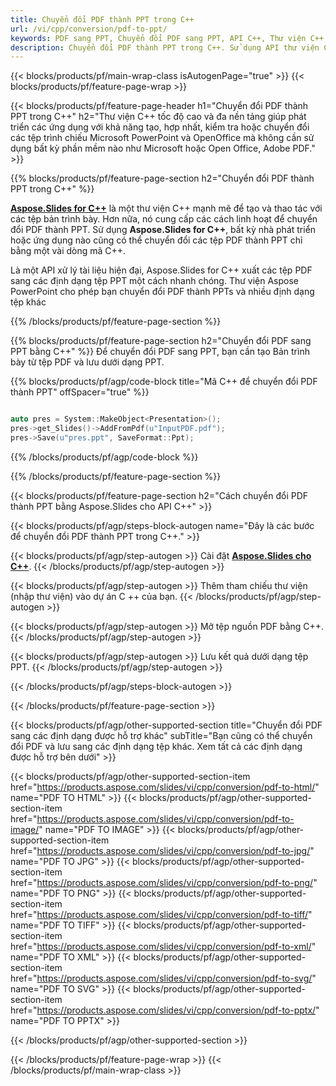 ```yaml
---
title: Chuyển đổi PDF thành PPT trong C++
url: /vi/cpp/conversion/pdf-to-ppt/
keywords: PDF sang PPT, Chuyển đổi PDF sang PPT, API C++, Thư viện C++, PDF, PPT
description: Chuyển đổi PDF thành PPT trong C++. Sử dụng API thư viện C++ để chuyển đổi tệp PDF thành tệp PPT
---
```


{{< blocks/products/pf/main-wrap-class isAutogenPage="true" >}}
{{< blocks/products/pf/feature-page-wrap >}}

{{< blocks/products/pf/feature-page-header h1="Chuyển đổi PDF thành PPT trong C++" h2="Thư viện C++ tốc độ cao và đa nền tảng giúp phát triển các ứng dụng với khả năng tạo, hợp nhất, kiểm tra hoặc chuyển đổi các tệp trình chiếu Microsoft PowerPoint và OpenOffice mà không cần sử dụng bất kỳ phần mềm nào như Microsoft hoặc Open Office, Adobe PDF." >}}

{{% blocks/products/pf/feature-page-section h2="Chuyển đổi PDF thành PPT trong C++" %}}

[**Aspose.Slides for C++**](https://products.aspose.com/slides/vi/cpp/) là một thư viện C++ mạnh mẽ để tạo và thao tác với các tệp bản trình bày. Hơn nữa, nó cung cấp các cách linh hoạt để chuyển đổi PDF thành PPT. Sử dụng **Aspose.Slides for C++**, bất kỳ nhà phát triển hoặc ứng dụng nào cũng có thể chuyển đổi các tệp PDF thành PPT chỉ bằng một vài dòng mã C++.

Là một API xử lý tài liệu hiện đại, Aspose.Slides for C++ xuất các tệp PDF sang các định dạng tệp PPT một cách nhanh chóng. Thư viện Aspose PowerPoint cho phép bạn chuyển đổi PDF thành PPTs và nhiều định dạng tệp khác

{{% /blocks/products/pf/feature-page-section %}}

{{% blocks/products/pf/feature-page-section  h2="Chuyển đổi PDF sang PPT bằng C++" %}}
Để chuyển đổi PDF sang PPT, bạn cần tạo Bản trình bày từ tệp PDF và lưu dưới dạng PPT.

{{% blocks/products/pf/agp/code-block title="Mã C++ để chuyển đổi PDF thành PPT" offSpacer="true" %}}

```cpp

auto pres = System::MakeObject<Presentation>();
pres->get_Slides()->AddFromPdf(u"InputPDF.pdf");
pres->Save(u"pres.ppt", SaveFormat::Ppt);

```


{{% /blocks/products/pf/agp/code-block %}}

{{% /blocks/products/pf/feature-page-section %}}

{{< blocks/products/pf/feature-page-section  h2="Cách chuyển đổi PDF thành PPT bằng Aspose.Slides cho API C++" >}}

{{< blocks/products/pf/agp/steps-block-autogen name="Đây là các bước để chuyển đổi PDF thành PPT trong C++." >}}

{{< blocks/products/pf/agp/step-autogen >}}
Cài đặt [**Aspose.Slides cho C++**](https://products.aspose.com/slides/vi/cpp/).
{{< /blocks/products/pf/agp/step-autogen >}}

{{< blocks/products/pf/agp/step-autogen >}}
Thêm tham chiếu thư viện (nhập thư viện) vào dự án C ++ của bạn.
{{< /blocks/products/pf/agp/step-autogen >}}

{{< blocks/products/pf/agp/step-autogen >}}
Mở tệp nguồn PDF bằng C++.
{{< /blocks/products/pf/agp/step-autogen >}}

{{< blocks/products/pf/agp/step-autogen >}}
Lưu kết quả dưới dạng tệp PPT.
{{< /blocks/products/pf/agp/step-autogen >}}

{{< /blocks/products/pf/agp/steps-block-autogen >}}

{{< /blocks/products/pf/feature-page-section >}}

{{< blocks/products/pf/agp/other-supported-section title="Chuyển đổi PDF sang các định dạng được hỗ trợ khác" subTitle="Bạn cũng có thể chuyển đổi PDF và lưu sang các định dạng tệp khác. Xem tất cả các định dạng được hỗ trợ bên dưới" >}}

{{< blocks/products/pf/agp/other-supported-section-item href="https://products.aspose.com/slides/vi/cpp/conversion/pdf-to-html/" name="PDF TO HTML" >}}
{{< blocks/products/pf/agp/other-supported-section-item href="https://products.aspose.com/slides/vi/cpp/conversion/pdf-to-image/" name="PDF TO IMAGE" >}}
{{< blocks/products/pf/agp/other-supported-section-item href="https://products.aspose.com/slides/vi/cpp/conversion/pdf-to-jpg/" name="PDF TO JPG" >}}
{{< blocks/products/pf/agp/other-supported-section-item href="https://products.aspose.com/slides/vi/cpp/conversion/pdf-to-png/" name="PDF TO PNG" >}}
{{< blocks/products/pf/agp/other-supported-section-item href="https://products.aspose.com/slides/vi/cpp/conversion/pdf-to-tiff/" name="PDF TO TIFF" >}}
{{< blocks/products/pf/agp/other-supported-section-item href="https://products.aspose.com/slides/vi/cpp/conversion/pdf-to-xml/" name="PDF TO XML" >}}
{{< blocks/products/pf/agp/other-supported-section-item href="https://products.aspose.com/slides/vi/cpp/conversion/pdf-to-svg/" name="PDF TO SVG" >}}
{{< blocks/products/pf/agp/other-supported-section-item href="https://products.aspose.com/slides/vi/cpp/conversion/pdf-to-pptx/" name="PDF TO PPTX" >}}


{{< /blocks/products/pf/agp/other-supported-section >}}

{{< /blocks/products/pf/feature-page-wrap >}}
{{< /blocks/products/pf/main-wrap-class >}}